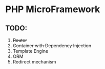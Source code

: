 # PHP MicroFramework
## TODO:
1. ~~Router~~
2. ~~Container with Dependency Injection~~
3. Template Engine
4. ORM
5. Redirect mechanism